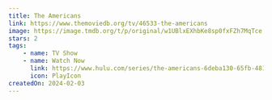 ```yaml
---
title: The Americans
link: https://www.themoviedb.org/tv/46533-the-americans
image: https://image.tmdb.org/t/p/original/w1UBlxEXhbKe8sp0fxFZh7MqTce.jpg
stars: 2
tags:
    - name: TV Show
    - name: Watch Now
      link: https://www.hulu.com/series/the-americans-6deba130-65fb-4816-acb1-aea5eb940f0f
      icon: PlayIcon
createdOn: 2024-02-03
---
```

